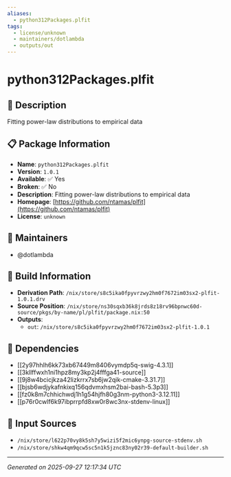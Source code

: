 ```yaml
---
aliases:
  - python312Packages.plfit
tags:
  - license/unknown
  - maintainers/dotlambda
  - outputs/out
---
```


# python312Packages.plfit

## 📝 Description

Fitting power-law distributions to empirical data

## 📋 Package Information

- **Name**: `python312Packages.plfit`
- **Version**: `1.0.1`
- **Available**: ✅ Yes
- **Broken**: ✅ No
- **Description**: Fitting power-law distributions to empirical data
- **Homepage**: [https://github.com/ntamas/plfit](https://github.com/ntamas/plfit)
- **License**: `unknown`
## 👥 Maintainers

- @dotlambda


## 🔧 Build Information

- **Derivation Path**: `/nix/store/s8c5ika0fpyvrzwy2hm0f7672im03sx2-plfit-1.0.1.drv`
- **Source Position**: `/nix/store/ns30sqxb36k8jrds8z18rv96bpnwc60d-source/pkgs/by-name/pl/plfit/package.nix:50`
- **Outputs**:
  - `out`:  `/nix/store/s8c5ika0fpyvrzwy2hm0f7672im03sx2-plfit-1.0.1`

## 🔗 Dependencies

- [[2y97hhlh6kk73xb67449m8406vymdp5q-swig-4.3.1]]
- [[3kllffwxh1ni1hpz8my3kp2j4fffga41-source]]
- [[9j8w4bcicjkza42lizkrrx7sb6jw2qik-cmake-3.31.7]]
- [[bjsb6wdjykafnkixq156qdvmxhsm2bai-bash-5.3p3]]
- [[fz0k8m7chhichwdj1h1g54hjfh80g3nm-python3-3.12.11]]
- [[p76r0cwlf6k97ibprrpfd8xw0r8wc3nx-stdenv-linux]]

## 📁 Input Sources

- `/nix/store/l622p70vy8k5sh7y5wizi5f2mic6ynpg-source-stdenv.sh`
- `/nix/store/shkw4qm9qcw5sc5n1k5jznc83ny02r39-default-builder.sh`

---
*Generated on 2025-09-27 12:17:34 UTC*
